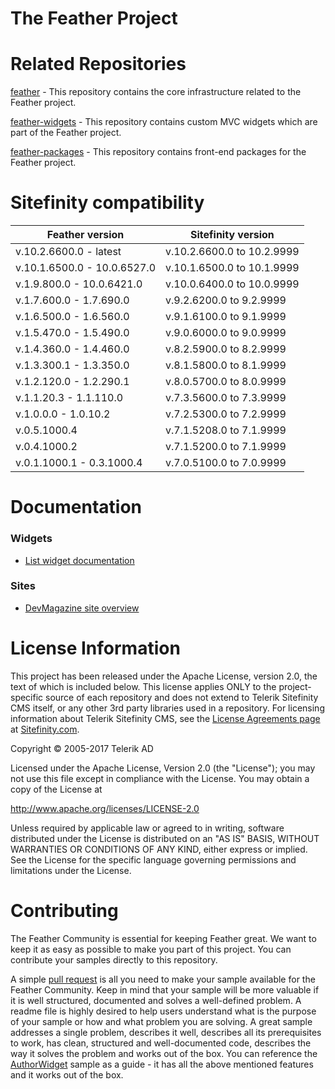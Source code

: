The Feather Project
=======

# Related Repositories

[feather](https://github.com/Sitefinity/feather) - This repository contains the core infrastructure related to the Feather project.

[feather-widgets](https://github.com/Sitefinity/feather-widgets) - This repository contains custom MVC widgets which are part of the Feather project.

[feather-packages](https://github.com/Sitefinity/feather-packages) - This repository contains front-end packages for the Feather project.

# Sitefinity  compatibility

| Feather version | Sitefinity version |
|----|----|
| v.10.2.6600.0 - latest | v.10.2.6600.0 to 10.2.9999 |
| v.10.1.6500.0 - 10.0.6527.0 | v.10.1.6500.0 to 10.1.9999 |
| v.1.9.800.0 - 10.0.6421.0 | v.10.0.6400.0 to 10.0.9999 |
| v.1.7.600.0 - 1.7.690.0 | v.9.2.6200.0 to 9.2.9999 |
| v.1.6.500.0 - 1.6.560.0 | v.9.1.6100.0 to 9.1.9999 |
| v.1.5.470.0 - 1.5.490.0 | v.9.0.6000.0 to 9.0.9999 |
| v.1.4.360.0 - 1.4.460.0 | v.8.2.5900.0 to 8.2.9999 |
| v.1.3.300.1 - 1.3.350.0 | v.8.1.5800.0 to 8.1.9999 |
| v.1.2.120.0 - 1.2.290.1 | v.8.0.5700.0 to 8.0.9999 |
| v.1.1.20.3 - 1.1.110.0 | v.7.3.5600.0 to 7.3.9999 |
| v.1.0.0.0 - 1.0.10.2 | v.7.2.5300.0 to 7.2.9999 |
| v.0.5.1000.4  | v.7.1.5208.0 to 7.1.9999 |
| v.0.4.1000.2  | v.7.1.5200.0 to 7.1.9999 |
| v.0.1.1000.1 - 0.3.1000.4  | v.7.0.5100.0 to 7.0.9999 |

# Documentation

### Widgets

  * [List widget documentation](https://github.com/Sitefinity/feather/wiki/Create-a-MVC-List-widget) 

### Sites

  * [DevMagazine site overview](https://github.com/Sitefinity/feather/wiki/DevMagazine-site-overview)


# License Information

This project has been released under the Apache License, version 2.0, the text of which is included below. This license applies ONLY to the project-specific source of each repository and does not extend to Telerik Sitefinity CMS itself, or any other 3rd party libraries used in a repository. For licensing information about Telerik Sitefinity CMS, see the [License Agreements page](http://www.sitefinity.com/purchase/license-agreement) at [Sitefinity.com](http://www.sitefinity.com/).

Copyright © 2005-2017 Telerik AD

Licensed under the Apache License, Version 2.0 (the "License"); you may not use this file except in compliance with the License. You may obtain a copy of the License at

http://www.apache.org/licenses/LICENSE-2.0

Unless required by applicable law or agreed to in writing, software distributed under the License is distributed on an "AS IS" BASIS, WITHOUT WARRANTIES OR CONDITIONS OF ANY KIND, either express or implied. See the License for the specific language governing permissions and limitations under the License.

# Contributing

The Feather Community is essential for keeping Feather great. 
We want to keep it as easy as possible to make you part of this project.
You can contribute your samples directly to this repository. 

A simple [pull request](https://help.github.com/articles/setting-guidelines-for-repository-contributors/)
is all you need to make your sample available for the Feather Community.
Keep in mind that your sample will be more valuable if it is well structured, documented and solves a well-defined problem. 
A readme file is highly desired to help users understand what is the purpose of your sample or how and what problem you are solving.
A great sample addresses a single problem, describes it well, describes all its prerequisites to work, has clean, structured and well-documented code, describes the way it solves the problem and works out of the box. 
You can reference the [AuthorWidget](AuthorWidget) sample as a guide - it has all the above mentioned features and it works out of the box. 

